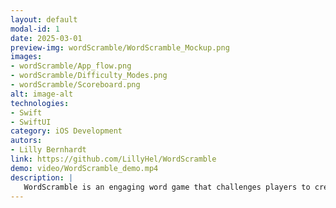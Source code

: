 ```yaml
---
layout: default
modal-id: 1
date: 2025-03-01
preview-img: wordScramble/WordScramble_Mockup.png
images:
- wordScramble/App_flow.png
- wordScramble/Difficulty_Modes.png
- wordScramble/Scoreboard.png
alt: image-alt
technologies: 
- Swift
- SwiftUI
category: iOS Development
autors: 
- Lilly Bernhardt
link: https://github.com/LillyHel/WordScramble
demo: video/WordScramble_demo.mp4
description: |
   WordScramble is an engaging word game that challenges players to create new words from a randomly selected 8-letter root word. Players can choose from different difficulty levels, ranging from easy to hard, with the more challenging levels featuring a timed component. As players create valid words, they earn points, with the game tracking the highest-scoring words and their best performance. Each game session includes multiple rounds, and the game tracks progress, providing a fun and competitive experience. The app also includes a game history feature to keep track of past sessions.
---
```


